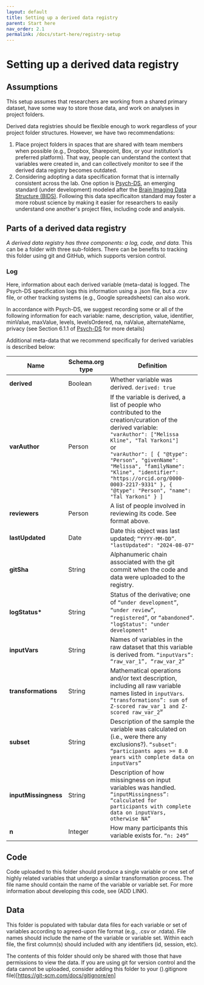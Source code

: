 ```yaml
---
layout: default
title: Setting up a derived data registry
parent: Start here 
nav_order: 2.1
permalink: /docs/start-here/registry-setup
---
```


# Setting up a derived data registry

## Assumptions
This setup assumes that researchers are working from a shared primary dataset, have some way to store those data, and work on analyses in project folders. 

Derived data registries should be flexible enough to work regardless of your project folder structures. However, we have two recommendations: 
1. Place project folders in spaces that are shared with team members when possible (e.g., Dropbox, Sharepoint, Box, or your institution's preferred platform). That way, people can understand the context that variables were created in, and can collectively monitor to see if the derived data registry becomes outdated.  
2. Considering adopting a data specification format that is internally consistent across the lab. One option is [Psych-DS](https://docs.google.com/document/d/1u8o5jnWk0Iqp_J06PTu5NjBfVsdoPbBhstht6W0fFp0/edit), an emerging standard (under development) modeled after the [Brain Imaging Data Structure (BIDS)](bids.neuroimaging.io/). Following this data specificaiton standard may foster a more robust science by making it easier for researchers to easily understand one another's project files, including code and analysis.

## Parts of a derived data registry 
*A derived data registry has three components: a log, code, and data.* This can be a folder with three sub-folders. There can be benefits to tracking this folder using git and GitHub, which supports version control. 

### Log
Here, information about each derived variable (meta-data) is logged. The Psych-DS specification logs this information using a .json file, but a .csv file, or other tracking systems (e.g., Google spreadsheets) can also work. 

In accordance with Psych-DS, we suggest recording some or all of the following information for each variable: name, description, value, identifier, minValue, maxValue, levels, levelsOrdered, na, naValue, alternateName, privacy (see Section 6.1.1 of [Psych-DS](https://docs.google.com/document/d/1u8o5jnWk0Iqp\_J06PTu5NjBfVsdoPbBhstht6W0fFp0/edit) for more details)

Additional meta-data that we recommend specifically for derived variables is described below:  

| Name            | Schema.org type | Definition |
| --------------- | --------------- | ---------- |
| **derived**     | Boolean         | Whether variable was derived. `derived: true` |
| **varAuthor**   | Person          | If the variable is derived, a list of people who contributed to the creation/curation of the derived variable: <br> `"varAuthor": ["Melissa Kline", "Tal Yarkoni"]` <br> or <br> `"varAuthor": [ { "@type": "Person", "givenName": "Melissa", "familyName": "Kline", "identifier": "https://orcid.org/0000-0003-2217-9331" }, { "@type": "Person", "name": "Tal Yarkoni" } ]` |
| **reviewers**   | Person          | A list of people involved in reviewing its code. See format above. |
| **lastUpdated** | Date            | Date this object was last updated; `“YYYY-MM-DD”`. `"lastUpdated": "2024-08-07"` |
| **gitSha**      | String          | Alphanumeric chain associated with the git commit when the code and data were uploaded to the registry. |
| **logStatus\*** | String          | Status of the derivative; one of `“under development”`, `“under review”`, `“registered”`, or `“abandoned”`. `"logStatus": "under development"` |
| **inputVars**   | String          | Names of variables in the raw dataset that this variable is derived from. `“inputVars”: “raw_var_1”, “raw_var_2”` |
| **transformations** | String     | Mathematical operations and/or text description, including all raw variable names listed in `inputVars`. `“transformations”: sum of Z-scored raw_var_1 and Z-scored raw_var_2”` |
| **subset**      | String          | Description of the sample the variable was calculated on (i.e., were there any exclusions?). `“subset”: “participants ages >= 8.0 years with complete data on inputVars”` |
| **inputMissingness** | String     | Description of how missingness on input variables was handled. `“inputMissingness”: “calculated for participants with complete data on inputVars, otherwise NA”` |
| **n**           | Integer         | How many participants this variable exists for. `“n: 249”` |

## Code
Code uploaded to this folder should produce a single variable or one set of highly related variables that undergo a similar transformation process. The file name should contain the name of the variable or variable set. For more information about developing this code, see (ADD LINK).

## Data
This folder is populated with tabular data files for each variable or set of variables according to agreed-upon file format (e.g.,  .csv or .rdata). File names should include the name of the variable or variable set. Within each file, the first column(s) should included with any identifiers (id, session, etc). 

The contents of this folder should only be shared with those that have permissions to view the data. If you are using git for version control and the data cannot be uploaded, consider adding this folder to your ().gitignore file)[https://git-scm.com/docs/gitignore/en]